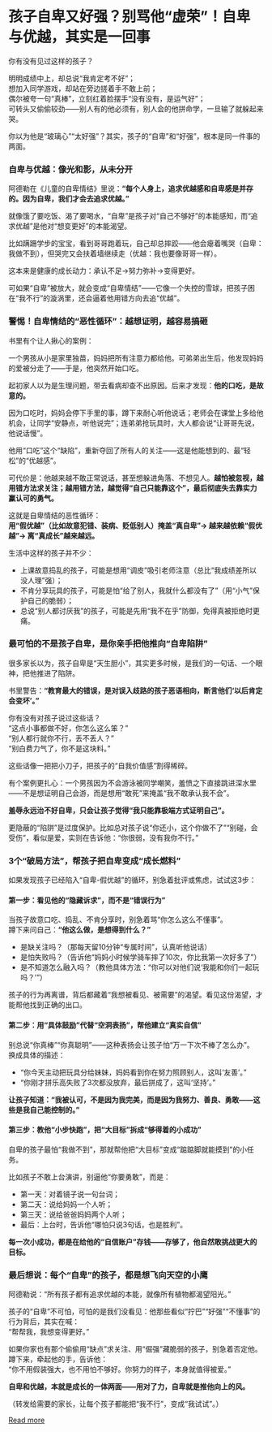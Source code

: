 # 孩子自卑又好强？别骂他“虚荣”！自卑与优越，其实是一回事


你有没有见过这样的孩子？  

明明成绩中上，却总说“我肯定考不好”；  
想加入同学游戏，却站在旁边搓着手不敢上前；  
偶尔被夸一句“真棒”，立刻红着脸摆手“没有没有，是运气好”；  
可转头又偷偷较劲——别人有的他必须有，别人会的他拼命学，一旦输了就躲起来哭。  

你以为他是“玻璃心”“太好强”？其实，孩子的“自卑”和“好强”，根本是同一件事的两面。  


### 自卑与优越：像光和影，从未分开  

阿德勒在《儿童的自卑情结》里说：**“每个人身上，追求优越感和自卑感是并存的。因为自卑，我们才会去追求优越。”**  

就像饿了要吃饭、渴了要喝水，“自卑”是孩子对“自己不够好”的本能感知，而“追求优越”是他对“想变更好”的本能渴望。  

比如蹒跚学步的宝宝，看到哥哥跑着玩，自己却总摔跤——他会瘪着嘴哭（自卑：我做不到），但哭完又会扶着墙继续走（优越：我也要像哥哥一样）。  

这本来是健康的成长动力：承认不足→努力弥补→变得更好。  

可如果“自卑”被放大，就会变成“自卑情结”——它像一个失控的雪球，把孩子困在“我不行”的漩涡里，还会逼着他用错方向去追“优越”。  


### 警惕！自卑情结的“恶性循环”：越想证明，越容易搞砸  

书里有个让人揪心的案例：  

一个男孩从小是家里独苗，妈妈把所有注意力都给他。可弟弟出生后，他发现妈妈的爱被分走了——于是，他突然开始口吃。  

起初家人以为是生理问题，带去看病却查不出原因。后来才发现：**他的口吃，是故意的。**  

因为口吃时，妈妈会停下手里的事，蹲下来耐心听他说话；老师会在课堂上多给他机会，让同学“安静点，听他说完”；连弟弟抢玩具时，大人都会说“让哥哥先说，他说话慢”。  

他用“口吃”这个“缺陷”，重新夺回了所有人的关注——这是他能想到的、最“轻松”的“优越感”。  

可代价是：他越来越不敢正常说话，甚至想躲进角落、不想见人。**越怕被忽视，越用错方法求关注；越用错方法，越觉得“自己只能靠这个”，最后彻底失去靠实力赢认可的勇气。**  

这就是自卑情结的恶性循环：  
**用“假优越”（比如故意犯错、装病、贬低别人）掩盖“真自卑”→ 越来越依赖“假优越”→ 离“真成长”越来越远。**  

生活中这样的孩子并不少：  
- 上课故意捣乱的孩子，可能是想用“调皮”吸引老师注意（总比“我成绩差所以没人理”强）；  
- 不肯分享玩具的孩子，可能是怕“给了别人，我就什么都没有了”（用“小气”保护自己的脆弱）；  
- 总说“别人都讨厌我”的孩子，可能是先用“我不在乎”防御，免得真被拒绝时更痛。  


### 最可怕的不是孩子自卑，是你亲手把他推向“自卑陷阱”  

很多家长以为，孩子自卑是“天生胆小”，其实更多时候，是我们的一句话、一个眼神，把他推进了陷阱。  

书里警告：**“教育最大的错误，是对误入歧路的孩子恶语相向，断言他们‘以后肯定会变坏’。”**  

你有没有对孩子说过这些话？  
“这点小事都做不好，你怎么这么笨？”  
“别人都行就你不行，丢不丢人？”  
“别白费力气了，你不是这块料。”  

这些话像一把把小刀子，把孩子的“自我价值感”割得稀碎。  

有个案例更扎心：一个男孩因为不会游泳被同学嘲笑，羞愤之下直接跳进深水里——不是想证明自己会游，而是想用“敢死”来掩盖“我不敢承认我不会”。  

**羞辱永远治不好自卑，只会让孩子觉得“我只能靠极端方式证明自己”。**  

更隐蔽的“陷阱”是过度保护。比如总对孩子说“你还小，这个你做不了”“别碰，会受伤”，看似是爱，实则在告诉他：“你很弱，没有我你不行。”  


### 3个“破局方法”，帮孩子把自卑变成“成长燃料”  

如果发现孩子已经陷入“自卑-假优越”的循环，别急着批评或焦虑，试试这3步：  

#### 第一步：看见他的“隐藏诉求”，而不是“错误行为”  
当孩子故意口吃、捣乱、不肯分享时，别急着骂“你怎么这么不懂事”。  
蹲下来问自己：**“他这么做，是想得到什么？”**  
- 是缺关注吗？（那每天留10分钟“专属时间”，认真听他说话）  
- 是怕失败吗？（告诉他“妈妈小时候学骑车摔了10次，你比我第一次好多了”）  
- 是不知道怎么融入吗？（教他具体方法：“你可以对他们说‘我能和你们一起玩吗？’”）  

孩子的行为再离谱，背后都藏着“我想被看见、被需要”的渴望。看见这份渴望，才能帮他找到正确的出口。  

#### 第二步：用“具体鼓励”代替“空洞表扬”，帮他建立“真实自信”  
别总说“你真棒”“你真聪明”——这种表扬会让孩子怕“万一下次不棒了怎么办”。  
换成具体的描述：  
- “你今天主动把玩具分给妹妹，妈妈看到你在努力照顾别人，这叫‘友善’。”  
- “你刚才拼乐高失败了3次都没放弃，最后拼成了，这叫‘坚持’。”  

**让孩子知道：“我被认可，不是因为我完美，而是因为我努力、善良、勇敢——这些是我自己能控制的。”**  

#### 第三步：教他“小步快跑”，把“大目标”拆成“够得着的小成功”  
自卑的孩子最怕“我做不到”，那就帮他把“大目标”变成“踮踮脚就能摸到”的小任务。  

比如孩子不敢上台演讲，别逼他“你要勇敢”，而是：  
- 第一天：对着镜子说一句台词；  
- 第二天：说给妈妈一个人听；  
- 第三天：说给爸爸妈妈两个人听；  
- 最后：上台时，告诉他“哪怕只说3句话，也是胜利”。  

**每一次小成功，都是在给他的“自信账户”存钱——存够了，他自然敢挑战更大的目标。**  


### 最后想说：每个“自卑”的孩子，都是想飞向天空的小鹰  

阿德勒说：“所有孩子都有追求优越的本能，就像所有植物都渴望阳光。”  

孩子的“自卑”不可怕，可怕的是我们没看见：他那些看似“拧巴”“好强”“不懂事”的行为背后，其实在喊：  
“帮帮我，我想变得更好。”  

如果你家也有那个偷偷用“缺点”求关注、用“倔强”藏脆弱的孩子，别急着否定他。  
蹲下来，牵起他的手，告诉他：  
“你不用假装强大，也不用怕不够好。你努力的样子，本身就值得被爱。”  

**自卑和优越，本就是成长的一体两面——用对了力，自卑就是推他向上的风。**  

（转发给需要的家长，让每个孩子都能把“我不行”，变成“我试试”。）

[Read more](https://www.diancang.xyz/waiguomingzhu/17921/335656.html)
